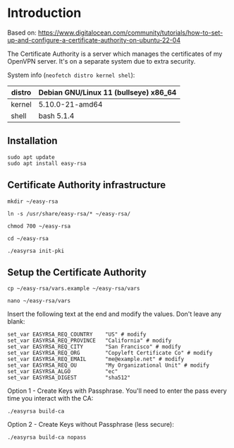 # Introduction

Based on: https://www.digitalocean.com/community/tutorials/how-to-set-up-and-configure-a-certificate-authority-on-ubuntu-22-04 

The Certificate Authority is a server which manages the certificates of my OpenVPN server. It's on a separate system due to extra security.

System info (`neofetch distro kernel shel`):

| distro | Debian GNU/Linux 11 (bullseye) x86_64 |
| ------ | ------------------------------------- |
| kernel | 5.10.0-21-amd64                       | 
| shell  | bash 5.1.4                            |

## Installation

```shell
sudo apt update
sudo apt install easy-rsa
```

## Certificate Authority  infrastructure

```shell
mkdir ~/easy-rsa
```

```shell
ln -s /usr/share/easy-rsa/* ~/easy-rsa/
```

```shell
chmod 700 ~/easy-rsa
```

```shell
cd ~/easy-rsa
```

```shell
./easyrsa init-pki
```

## Setup the Certificate Authority

```shell
cp ~/easy-rsa/vars.example ~/easy-rsa/vars
```

```shell
nano ~/easy-rsa/vars
```

Insert the following text at the end and modify the values. Don't leave any blank:  

```shell
set_var EASYRSA_REQ_COUNTRY    "US" # modify
set_var EASYRSA_REQ_PROVINCE   "California" # modify
set_var EASYRSA_REQ_CITY       "San Francisco" # modify
set_var EASYRSA_REQ_ORG        "Copyleft Certificate Co" # modify
set_var EASYRSA_REQ_EMAIL      "me@example.net" # modify
set_var EASYRSA_REQ_OU         "My Organizational Unit" # modify
set_var EASYRSA_ALGO           "ec"
set_var EASYRSA_DIGEST         "sha512"
```

Option 1 - Create Keys with Passphrase. You'll need to enter the pass every time you interact with the CA:  

```shell
./easyrsa build-ca
```

Option 2 - Create Keys without Passphrase (less secure):  

```shell
./easyrsa build-ca nopass
```

